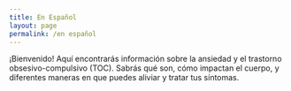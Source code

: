 ```yaml
---
title: En Español
layout: page
permalink: /en español
---
```

¡Bienvenido! Aquí encontrarás información sobre la ansiedad y el trastorno obsesivo-compulsivo (TOC). Sabrás qué son, cómo 
impactan el cuerpo, y diferentes maneras en que puedes aliviar y tratar tus síntomas.
